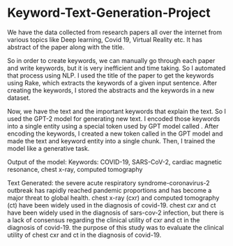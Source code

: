 # Keyword-Text-Generation-Project
We have the data collected from research papers all over the internet from various topics like Deep learning, Covid 19, Virtual Reality etc.
It has abstract of the paper along with the title.

So in order to create keywords, we can manually go through each paper and write keywords, but it is very inefficient and time taking. So I automated that process using NLP. I used the title of the paper to get the keywords using Rake, which extracts the keywords of a given input sentence. After creating the keywords, I stored the abstracts and the keywords in a new dataset.

Now, we have the text and the important keywords that explain the text. So I used the GPT-2 model for generating new text. I encoded those keywords into a single entity using a special token used by GPT model called <sep>. After encoding the keywords, I created a new token called <seperator> in the GPT model and made the text and keyword entity into a single chunk. Then, I trained the model like a generative task.
  
Output of the model:
Keywords:  COVID-19, SARS-CoV-2, cardiac magnetic resonance, chest x-ray, computed tomography

Text Generated: the severe acute respiratory syndrome-coronavirus-2 outbreak has rapidly reached pandemic proportions and has become a major threat to global health. chest x-ray (cxr) and computed tomography (ct) have been widely used in the diagnosis of covid-19. chest cxr and ct have been widely used in the diagnosis of sars-cov-2 infection, but there is a lack of consensus regarding the clinical utility of cxr and ct in the diagnosis of covid-19. the purpose of this study was to evaluate the clinical utility of chest cxr and ct in the diagnosis of covid-19.
